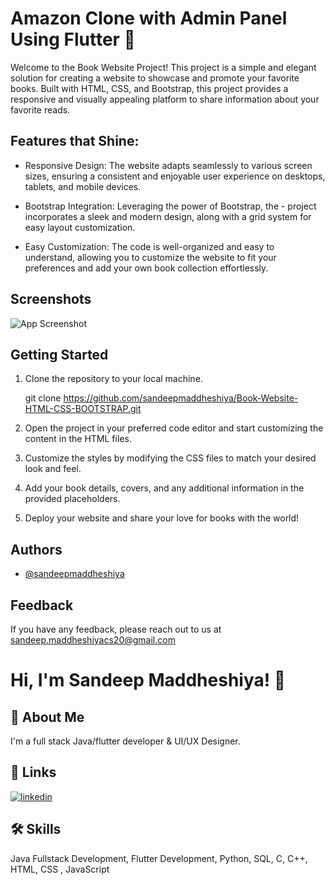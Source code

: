 
# Amazon Clone with Admin Panel Using Flutter 🚀
Welcome to the Book Website Project! This project is a simple and elegant solution for creating a website to showcase and promote your favorite books. Built with HTML, CSS, and Bootstrap, this project provides a responsive and visually appealing platform to share information about your favorite reads.
##  Features that Shine:

- Responsive Design: The website adapts seamlessly to various screen sizes, ensuring a consistent and enjoyable user experience on desktops, tablets, and mobile devices.

- Bootstrap Integration: Leveraging the power of Bootstrap, the - project incorporates a sleek and modern design, along with a grid system for easy layout customization.

- Easy Customization: The code is well-organized and easy to understand, allowing you to customize the website to fit your preferences and add your own book collection effortlessly.




## Screenshots

![App Screenshot](![1](https://github.com/sandeepmaddheshiya/Book-Website-HTML-CSS-BOOTSTRAP/assets/113048079/7d47bc4e-4bb8-4a5e-80b5-061c5ae9193a))



## Getting Started
1. Clone the repository to your local machine.

    git clone https://github.com/sandeepmaddheshiya/Book-Website-HTML-CSS-BOOTSTRAP.git

2. Open the project in your preferred code editor and start customizing the content in the HTML files.

3. Customize the styles by modifying the CSS files to match your desired look and feel.

4. Add your book details, covers, and any additional information in the provided placeholders.

5. Deploy your website and share your love for books with the world!
## Authors

- [@sandeepmaddheshiya](https://github.com/sandeepmaddheshiya)


## Feedback

If you have any feedback, please reach out to us at sandeep.maddheshiyacs20@gmail.com


# Hi, I'm Sandeep Maddheshiya! 👋


## 🚀 About Me
I'm a full stack Java/flutter developer & UI/UX Designer.


## 🔗 Links

[![linkedin](https://img.shields.io/badge/linkedin-0A66C2?style=for-the-badge&logo=linkedin&logoColor=white)](https://www.linkedin.com/in/sandeepmaddheshiya/)


## 🛠 Skills
Java Fullstack Development, Flutter Development, Python, SQL, C, C++, HTML, CSS , JavaScript

